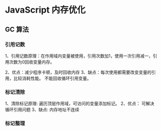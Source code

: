 # JavaScript 内存优化

## GC 算法

### 引用记数

1、引用记数原理：在作用域内变量被使用，引用次数加1，使用一次引用减一，引用次数为0回收变量内存。

2、优点：减少程序卡顿，及时回收内存
3、缺点：每次使用都需要改变变量的引用，比较消耗性能。 不能回收循环引用变量。

### 标记清除

1、清除标记原理: 遍历顶层作用域，可访问的变量添加标记。
2、优点： 可解决循环引用问题
3、缺点: 内存地址不连续

### 标记整理
